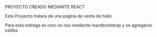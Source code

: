  PROYECTO CREADO MEDIANTE REACT

Este Proyecto tratara de una pagina de venta de hielo

Para esta entrega se creo un nav mediante reactbootstrap y se agregaron estilos

